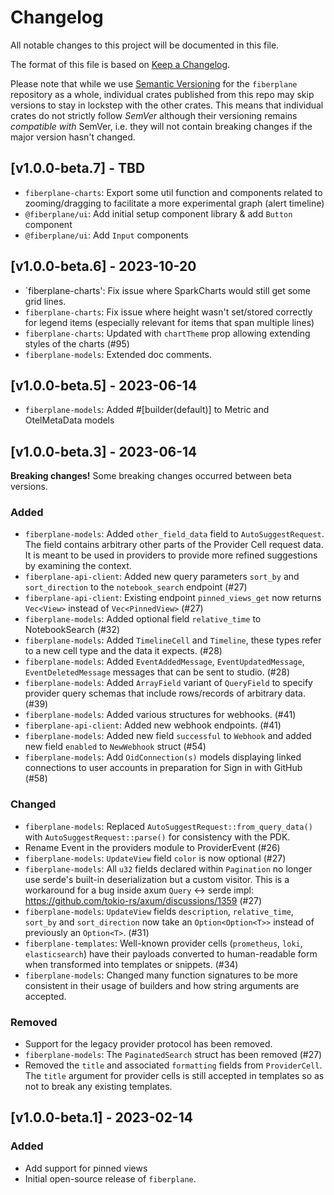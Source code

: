 # Changelog

All notable changes to this project will be documented in this file.

The format of this file is based on
[Keep a Changelog](https://keepachangelog.com/en/1.0.0/).

Please note that while we use
[Semantic Versioning](https://semver.org/spec/v2.0.0.html) for the `fiberplane`
repository as a whole, individual crates published from this repo may skip
versions to stay in lockstep with the other crates. This means that individual
crates do not strictly follow _SemVer_ although their versioning remains
_compatible with_ SemVer, i.e. they will not contain breaking changes if the
major version hasn't changed.

## [v1.0.0-beta.7] - TBD

- `fiberplane-charts`: Export some util function and components related to 
  zooming/dragging to facilitate a more experimental graph (alert timeline)
- `@fiberplane/ui`: Add initial setup component library & add `Button` component
- `@fiberplane/ui`: Add `Input` components

## [v1.0.0-beta.6] - 2023-10-20

- `fiberplane-charts': Fix issue where SparkCharts would still get some grid
  lines.
- `fiberplane-charts`: Fix issue where height wasn't set/stored correctly for
  legend items (especially relevant for items that span multiple lines)
- `fiberplane-charts`: Updated with `chartTheme` prop allowing extending styles
  of the charts (#95)
- `fiberplane-models`: Extended doc comments.

## [v1.0.0-beta.5] - 2023-06-14

- `fiberplane-models`: Added #[builder(default)] to Metric and OtelMetaData
  models

## [v1.0.0-beta.3] - 2023-06-14

**Breaking changes!** Some breaking changes occurred between beta versions.

### Added

- `fiberplane-models`: Added `other_field_data` field to `AutoSuggestRequest`.
  The field contains arbitrary other parts of the Provider Cell request data. It
  is meant to be used in providers to provide more refined suggestions by
  examining the context.
- `fiberplane-api-client`: Added new query parameters `sort_by` and
  `sort_direction` to the `notebook_search` endpoint (#27)
- `fiberplane-api-client`: Existing endpoint `pinned_views_get` now returns
  `Vec<View>` instead of `Vec<PinnedView>` (#27)
- `fiberplane-models`: Added optional field `relative_time` to NotebookSearch
  (#32)
- `fiberplane-models`: Added `TimelineCell` and `Timeline`, these types refer to
  a new cell type and the data it expects. (#28)
- `fiberplane-models`: Added `EventAddedMessage`, `EventUpdatedMessage`,
  `EventDeletedMessage` messages that can be sent to studio. (#28)
- `fiberplane-models`: Added `ArrayField` variant of `QueryField` to specify
  provider query schemas that include rows/records of arbitrary data. (#39)
- `fiberplane-models`: Added various structures for webhooks. (#41)
- `fiberplane-api-client`: Added new webhook endpoints. (#41)
- `fiberplane-models`: Added new field `successful` to `Webhook` and added new
  field `enabled` to `NewWebhook` struct (#54)
- `fiberplane-models`: Add `OidConnection(s)` models displaying linked
  connections to user accounts in preparation for Sign in with GitHub (#58)

### Changed

- `fiberplane-models`: Replaced `AutoSuggestRequest::from_query_data()` with
  `AutoSuggestRequest::parse()` for consistency with the PDK.
- Rename Event in the providers module to ProviderEvent (#26)
- `fiberplane-models`: `UpdateView` field `color` is now optional (#27)
- `fiberplane-models`: All `u32` fields declared within `Pagination` no longer
  use serde's built-in deserialization but a custom visitor. This is a
  workaround for a bug inside axum `Query` <-> serde impl:
  https://github.com/tokio-rs/axum/discussions/1359 (#27)
- `fiberplane-models`: `UpdateView` fields `description`, `relative_time`,
  `sort_by` and `sort_direction` now take an `Option<Option<T>>` instead of
  previously an `Option<T>`. (#31)
- `fiberplane-templates`: Well-known provider cells (`prometheus`, `loki`,
  `elasticsearch`) have their payloads converted to human-readable form when
  transformed into templates or snippets. (#34)
- `fiberplane-models`: Changed many function signatures to be more consistent in
  their usage of builders and how string arguments are accepted.

### Removed

- Support for the legacy provider protocol has been removed.
- `fiberplane-models`: The `PaginatedSearch` struct has been removed (#27)
- Removed the `title` and associated `formatting` fields from `ProviderCell`.
  The `title` argument for provider cells is still accepted in templates so as
  not to break any existing templates.

## [v1.0.0-beta.1] - 2023-02-14

### Added

- Add support for pinned views
- Initial open-source release of `fiberplane`.
